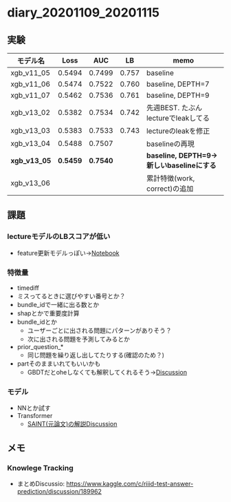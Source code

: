 # diary_20201109_20201115
## 実験
|モデル名|Loss|AUC|LB|memo|
|--|--|--|--|--|
|xgb_v11_05|0.5494|0.7499|0.757|baseline|
|xgb_v11_06|0.5474|0.7522|0.760|baseline, DEPTH=7|
|xgb_v11_07|0.5462|0.7536|0.761|baseline, DEPTH=9|
|xgb_v13_02|0.5382|0.7534|0.742|先週BEST. たぶんlectureでleakしてる|
|xgb_v13_03|0.5383|0.7533|0.743|lectureのleakを修正|
|xgb_v13_04|0.5488|0.7507||baselineの再現|
|__xgb_v13_05__|__0.5459__|__0.7540__||__baseline, DEPTH=9→新しいbaselineにする__|
|xgb_v13_06||||累計特徴(work, correct)の追加|

## 課題
### lectureモデルのLBスコアが低い
- feature更新モデルっぽい→[Notebook](https://www.kaggle.com/its7171/lgbm-with-loop-feature-engineering)

### 特徴量
- timediff
- ミスってるときに選びやすい番号とか？
- bundle_idで一緒に出る数とか
- shapとかで重要度計算
- bundle_idとか
  - ユーザーごとに出される問題にパターンがありそう？
  - 次に出される問題を予測してみるとか
- prior_question_*
  - 同じ問題を繰り返し出してたりする(確認のため？)
- partそのままいれてもいいかも
  - GBDTだとoheしなくても解釈してくれるそう→[Discussion](https://www.kaggle.com/its7171/lgbm-with-loop-feature-engineering#1072146)
### モデル
- NNとか試す
- Transformer
  - [SAINT(元論文)の解説Discussion](https://www.kaggle.com/c/riiid-test-answer-prediction/discussion/195632)

## メモ

### Knowlege Tracking
- まとめDiscussio: https://www.kaggle.com/c/riiid-test-answer-prediction/discussion/189962
